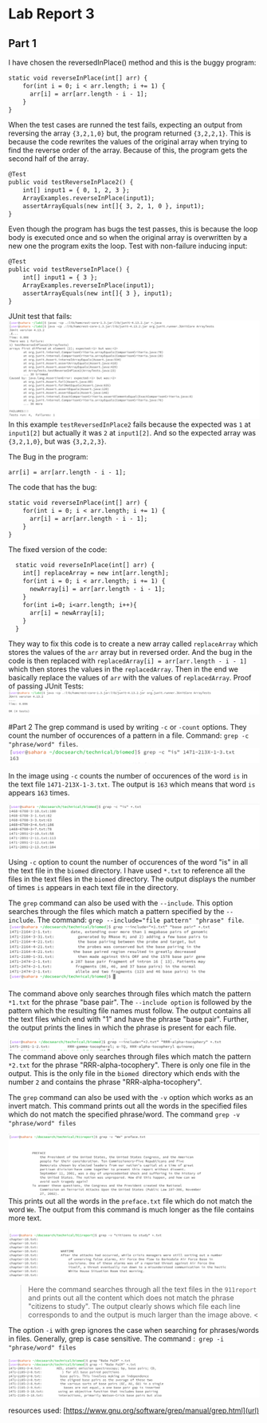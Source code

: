 # Lab Report 3 

## Part 1 
I have chosen the reversedInPlace() method and this is the buggy program: 
```
static void reverseInPlace(int[] arr) {
    for(int i = 0; i < arr.length; i += 1) {
      arr[i] = arr[arr.length - i - 1];
    }
}
```
When the test cases are runned the test fails, expecting an output from reversing the array `{3,2,1,0}` but, the program returned `{3,2,2,1}`. This is because the code rewrites the values of the 
original array when trying to find the reverse order of the array. Because of this, the program gets the second half of the array. 

```
@Test 
public void testReverseInPlace2() {
    int[] input1 = { 0, 1, 2, 3 };
    ArrayExamples.reverseInPlace(input1);
    assertArrayEquals(new int[]{ 3, 2, 1, 0 }, input1);
}
```
Even though the program has bugs the test passes, this is because the loop body is executed once and so when the original array is overwritten by a new one the program exits the loop. 
Test with non-failure inducing input: 
```
@Test 
public void testReverseInPlace() {
    int[] input1 = { 3 };
    ArrayExamples.reverseInPlace(input1);
    assertArrayEquals(new int[]{ 3 }, input1);
}
```
JUnit test that fails: 
![Image](Lab3_JUnit.png) 
In this example `testReversedInPlace2` fails because the expected was `1` at `input1[2]` but actually it was `2` at `input1[2]`. And so the expected array was `{3,2,1,0}`, but was `{3,2,2,3}`. 

The Bug in the program: 
```
arr[i] = arr[arr.length - i - 1];
```
The code that has the bug: 
```
static void reverseInPlace(int[] arr) {
    for(int i = 0; i < arr.length; i += 1) {
      arr[i] = arr[arr.length - i - 1];
    }
}
```

The fixed version of the code: 
```
  static void reverseInPlace(int[] arr) {
    int[] replaceArray = new int[arr.length];
    for(int i = 0; i < arr.length; i += 1) {
      newArray[i] = arr[arr.length - i - 1];
    }
    for(int i=0; i<arr.length; i++){
      arr[i] = newArray[i];
    }
  }
```
They way to fix this code is to create a new array called `replaceArray` which stores the values of the `arr` array but in reversed order. And the bug in the code is then replaced with 
`replacedArray[i] = arr[arr.length - i - 1]` which then stores the values in the `replacedArray`. Then in the end we basically replace the values of `arr` with the values of `replacedArray`. 
Proof of passing JUnit Tests: 
![Image](Lab3_Passed.png) 

#Part 2 
The grep command is used by writing `-c` or `-count` options. They count the number of occurences of a pattern in a file. Command: `grep -c "phrase/word" files`. 
![Image](Lab3_biomed.png) 

In the image using `-c` counts the number of occurences of the word `is` in the text file `1471-213X-1-3.txt`. The output is `163` which means that word `is` appears `163` times. 

![Image](Lab3_biomed2.png) 

Using `-c` option to count the number of occurences of the word "is" in all the text file in the `biomed` directory. I have used `*.txt` to reference  all the files in the text files in the `biomed` directory. The output displays the number of times `is` appears in each text file in the directory. 

The `grep` command can also be used with the `--include`. This option searches through the files which match a pattern specified by the `--include`. The command: `grep --include="file pattern" "phrase" file`.
![Image](Lab3_biomed3.png) 

The command above only searches through files which match the pattern` *1.txt` for the phrase "base pair". The `--include option` is followed by the pattern which the resulting file names must follow. The output contains all the text files which end with "1" and have the phrase "base pair". Further, the output prints the lines in which the phrase is present for each file.

![Image](Lab3_biomed4.png) 
The command above only searches through files which match the pattern `*2.txt` for the phrase "RRR-alpha-tocophery". There is only one file in the output. This is the only file in the `biomed `directory which ends with the number `2` and contains the phrase "RRR-alpha-tocophery".

The `grep` command can also be used with the `-v` option which works as an invert match. This command prints out all the words in the specified files which do not match the specified phrase/word. The command `grep -v "phrase/word" files`

![Image](Lab3_Police.png) 
This prints out all the words in the `preface.txt` file which do not match the word `We`. The output from this command is much longer as the file contains more text.

![Image](Lab_Police2.png) 
> Here the command searches through all the text files in the `911report` and prints out all the content which does not match the phrase "citizens to study". The output clearly shows which file each line corresponds to and the output is much larger than the image above.
<

The option `-i` with grep ignores the case when searching for phrases/words in files. Generally, grep is case sensitive. The command :` grep -i "phrase/word" files`

![Image](Lab3_biomed5.png) 





resources used: [https://www.gnu.org/software/grep/manual/grep.html](url)












    
